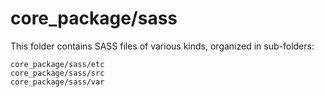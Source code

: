 # core_package/sass

This folder contains SASS files of various kinds, organized in sub-folders:

    core_package/sass/etc
    core_package/sass/src
    core_package/sass/var
